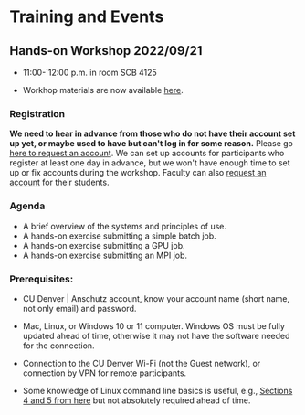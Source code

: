 # Training and Events

## Hands-on Workshop 2022/09/21 

* 11:00-`12:00 p.m. in room SCB 4125

* Workhop materials are now available [here](../workshop/).

### Registration

**We need to hear in advance from those who do not have their account set up yet, or maybe used to have but can't log in for some reason.** Please go  [here to request an account](../accounts). We can set up accounts for participants who register at least one day in advance, but we won't have enough time to set up or fix accounts during the workshop. Faculty can also [request an account](../accounts) for their students.

### Agenda

* A brief overview of the systems and principles of use.
* A hands-on exercise submitting a simple batch job.
* A hands-on exercise submitting a GPU job.
* A hands-on exercise submitting an MPI job.
 
### Prerequisites:

* CU Denver | Anschutz account, know your account name (short name, not only email) and password.  

* Mac, Linux, or Windows 10 or 11 computer. Windows OS must be fully updated ahead of time, otherwise it may not have the software needed for the connection.
 
* Connection to the CU Denver Wi-Fi (not the Guest network), or connection by VPN for remote participants.

* Some knowledge of Linux command line basics is useful, e.g., [Sections 4 and 5 from here](https://ubuntu.com/tutorials/command-line-for-beginners#1-overview) but not absolutely required ahead of time.
 


